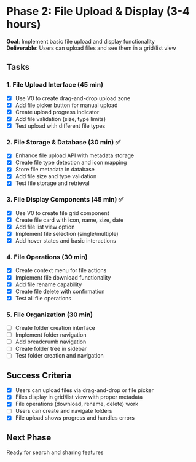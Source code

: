 # Phase 2: File Upload & Display (3-4 hours)

**Goal**: Implement basic file upload and display functionality  
**Deliverable**: Users can upload files and see them in a grid/list view

## Tasks

### 1. File Upload Interface (45 min)

- [x] Use V0 to create drag-and-drop upload zone
- [x] Add file picker button for manual upload
- [x] Create upload progress indicator
- [x] Add file validation (size, type limits)
- [x] Test upload with different file types

### 2. File Storage & Database (30 min) ✅

- [x] Enhance file upload API with metadata storage
- [x] Create file type detection and icon mapping
- [x] Store file metadata in database
- [x] Add file size and type validation
- [x] Test file storage and retrieval

### 3. File Display Components (45 min) ✅

- [x] Use V0 to create file grid component
- [x] Create file card with icon, name, size, date
- [x] Add file list view option
- [x] Implement file selection (single/multiple)
- [x] Add hover states and basic interactions

### 4. File Operations (30 min)

- [x] Create context menu for file actions
- [x] Implement file download functionality
- [x] Add file rename capability
- [x] Create file delete with confirmation
- [x] Test all file operations

### 5. File Organization (30 min)

- [ ] Create folder creation interface
- [ ] Implement folder navigation
- [ ] Add breadcrumb navigation
- [ ] Create folder tree in sidebar
- [ ] Test folder creation and navigation

## Success Criteria

- [x] Users can upload files via drag-and-drop or file picker
- [x] Files display in grid/list view with proper metadata
- [x] File operations (download, rename, delete) work
- [ ] Users can create and navigate folders
- [x] File upload shows progress and handles errors

## Next Phase

Ready for search and sharing features
